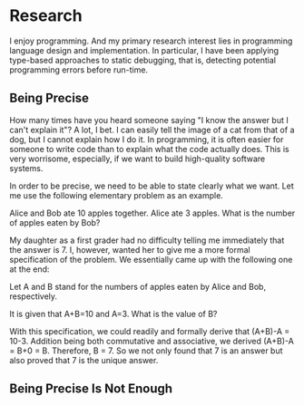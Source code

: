 # Research

I enjoy programming. And my primary research interest lies in
programming language design and implementation. In particular,
I have been applying type-based approaches to static debugging,
that is, detecting potential programming errors before run-time.

## Being Precise

How many times have you heard someone saying "I know the answer but I
can't explain it"? A lot, I bet. I can easily tell the image of a cat
from that of a dog, but I cannot explain how I do it. In programming,
it is often easier for someone to write code than to explain what the
code actually does. This is very worrisome, especially, if we want to
build high-quality software systems.

In order to be precise, we need to be able to state clearly what we want.
Let me use the following elementary problem as an example.

Alice and Bob ate 10 apples together. Alice ate 3 apples. What is the
number of apples eaten by Bob?

My daughter as a first grader had no difficulty telling me immediately that
the answer is 7. I, however, wanted her to give me a more formal
specification of the problem. We essentially came up with the following one
at the end:

Let A and B stand for the numbers of apples eaten by Alice and Bob,
respectively.

It is given that A+B=10 and A=3. What is the value of B?

With this specification, we could readily and formally derive that (A+B)-A
= 10-3.  Addition being both commutative and associative, we derived
(A+B)-A = B+0 = B. Therefore, B = 7. So we not only found that 7 is an
answer but also proved that 7 is the unique answer.
  
## Being Precise Is Not Enough